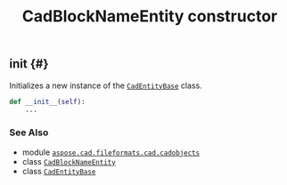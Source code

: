 ﻿---
title: CadBlockNameEntity constructor
second_title: Aspose.CAD for Python via .NET API References
description: 
type: docs
weight: 10
url: /python-net/aspose.cad.fileformats.cad.cadobjects/cadblocknameentity/__init__/
is_root: false
---

## __init__ {#}

Initializes a new instance of the [`CadEntityBase`](/cad/python-net/aspose.cad.fileformats.cad.cadobjects/cadentitybase) class.



```python
def __init__(self):
    ...
```





### See Also
* module [`aspose.cad.fileformats.cad.cadobjects`](../../)
* class [`CadBlockNameEntity`](/cad/python-net/aspose.cad.fileformats.cad.cadobjects/cadblocknameentity)
* class [`CadEntityBase`](/cad/python-net/aspose.cad.fileformats.cad.cadobjects/cadentitybase)
